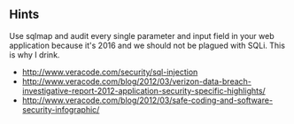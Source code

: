 ## Hints
Use sqlmap and audit every single parameter and input field in your web application because it's 2016 and we should not be plagued with SQLi. This is why I drink.
* http://www.veracode.com/security/sql-injection
* http://www.veracode.com/blog/2012/03/verizon-data-breach-investigative-report-2012-application-security-specific-highlights/
* http://www.veracode.com/blog/2012/03/safe-coding-and-software-security-infographic/